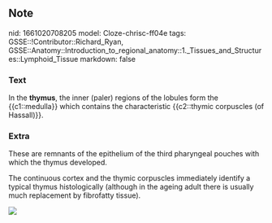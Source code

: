 ## Note
nid: 1661020708205
model: Cloze-chrisc-ff04e
tags: GSSE::!Contributor::Richard_Ryan, GSSE::Anatomy::Introduction_to_regional_anatomy::1._Tissues_and_Structures::Lymphoid_Tissue
markdown: false

### Text
<div class="toggle">
  In the <strong>thymus</strong>, the inner (paler) regions of the
  lobules form the {{c1::medulla}} which contains the
  characteristic {{c2::thymic corpuscles (of Hassall)}}.
</div>

### Extra
<p id="76f31422-3fe5-4c52-8402-1c684691e51f" class="">These are
remnants of the epithelium of the third pharyngeal pouches with
which the thymus developed.
<p id="ec5266a5-b837-490d-bd29-bf612eed82c2" class="">The
continuous cortex and the thymic corpuscles immediately identify a
typical thymus histologically (although in the ageing adult there
is usually much replacement by fibrofatty tissue).
<p id="ec5266a5-b837-490d-bd29-bf612eed82c2" class=""><img src= 
"02.gif">
